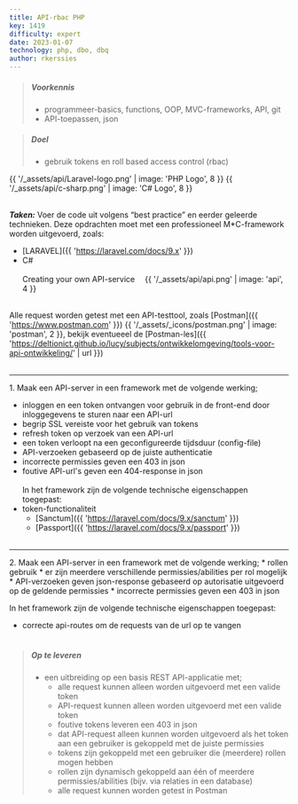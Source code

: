 ```yaml
---
title: API-rbac PHP
key: 1419
difficulty: expert
date: 2023-01-07
technology: php, dbo, dbq
author: rkerssies
---
```


> ##### Voorkennis
> * programmeer-basics, functions, OOP, MVC-frameworks, API, git
> * API-toepassen, json

> ##### Doel
> * gebruik tokens en roll based access control (rbac)


{{ '/_assets/api/Laravel-logo.png' | image: 'PHP Logo', 8 }}
{{ '/_assets/api/c-sharp.png' | image: 'C# Logo', 8 }}
<br><br>

***Taken:***
Voer de code uit volgens “best practice” en eerder geleerde technieken.
Deze opdrachten moet met een professioneel M*C-framework worden uitgevoerd,
zoals:
* [LARAVEL]({{ 'https://laravel.com/docs/9.x'  }})
* C#
<br><br>
  Creating your own API-service &emsp;{{ '/_assets/api/api.png' | image: 'api', 4 }}
<br><br>

Alle request worden getest met een API-testtool, zoals [Postman]({{ 'https://www.postman.com'  }}) {{ '/_assets/_icons/postman.png' | image: 'postman', 2 }},
bekijk eventueeel de [Postman-les]({{ 'https://deltionict.github.io/lucy/subjects/ontwikkelomgeving/tools-voor-api-ontwikkeling/' | url }})
<br><br>
<hr>
1. Maak een API-server in een framework met de volgende werking;

* inloggen en een token ontvangen voor gebruik in de front-end door inloggegevens te sturen naar een API-url
* begrip SSL vereiste voor het gebruik van tokens
* refresh token op verzoek van een API-url
* een token verloopt na een geconfigureerde tijdsduur (config-file)
* API-verzoeken gebaseerd op de juiste authenticatie
* incorrecte permissies geven een 403 in json
* foutive API-url's geven een 404-response in json
<br><br>
In het framework zijn de volgende technische eigenschappen toegepast:
* token-functionaliteit
    * [Sanctum]({{ 'https://laravel.com/docs/9.x/sanctum'  }})
    * [Passport]({{ 'https://laravel.com/docs/9.x/passport'  }})
<br><br>

<hr>
2. Maak een API-server in een framework met de volgende werking;
* rollen gebruik
* er zijn meerdere verschillende permissies/abilities per rol mogelijk
* API-verzoeken geven json-response gebaseerd op autorisatie uitgevoerd op de geldende permissies
* incorrecte permissies geven een 403 in json

In het framework zijn de volgende technische eigenschappen toegepast:
  * correcte api-routes om de requests van de url op te vangen
  <br><br>

> ##### Op te leveren
> * een uitbreiding op een basis REST API-applicatie met;
>   * alle request kunnen alleen worden uitgevoerd met een valide token
>   * API-request kunnen alleen worden uitgevoerd met een valide token
>   * foutive tokens leveren een 403 in json
>   * dat API-request alleen kunnen worden uitgevoerd als het token aan een gebruiker is gekoppeld met de juiste permissies 
>   * tokens zijn gekoppeld met een gebruiker die (meerdere) rollen mogen hebben
>   * rollen zijn dynamisch gekoppeld aan één of meerdere permissies/abilities (bijv. via relaties in een database)
>   * alle request kunnen worden getest in Postman



